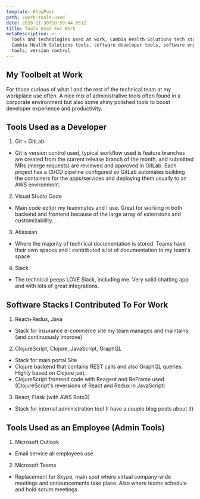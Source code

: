 ```yaml
---
template: BlogPost
path: /work-tools-used
date: 2020-11-30T18:59:44.851Z
title: Tools Used For Work
metaDescription: >-
  Tools and technologies used at work, Cambia Health Solutions tech stacks,
  Cambia Health Solutions tools, software developer tools, software engineer
  tools, version control
---
```

## My Toolbelt at Work

For those curious of what I and the rest of the technical team at my workplace use often. A nice mix of administrative tools often found in a corporate environment but also some shiny polished tools to boost developer experience and productivity.

## Tools Used as a Developer

1. Git + GitLab
* Git is version control used, typical workflow used is feature branches are created from the current release branch of the month, and submitted MRs (merge requests) are reviewed and approved in GitLab. Each project has a CI/CD pipeline configured so GitLab automates building the containers for the apps/services and deploying them usually to an AWS environment.

2. Visual Studio Code
* Main code editor my teammates and I use. Great for working in both backend and frontend because of the large array of extensions and customizability.

3. Atlassian
* Where the majority of technical documentation is stored. Teams have their own spaces and I contributed a lot of documentation to my team's space.

4. Slack
* The technical peeps LOVE Slack, including me. Very solid chatting app and with lots of great integrations.

## Software Stacks I Contributed To For Work

1. React+Redux, Java
* Stack for insurance e-commerce site my team manages and maintains (and continuously improve)

2. ClojureScript, Clojure, JavaScript, GraphQL
* Stack for main portal Site
* Clojure backend that contains REST calls and also GraphQL queries. Highly based on Clojure juxt.
* ClojureScript frontend code with Reagent and ReFrame used (ClojureScript's reversions of React and Redux in JavaScript)

3. React, Flask (with AWS Boto3)
* Stack for internal administration tool (I have a couple blog posts about it)

## Tools Used as an Employee (Admin Tools)

1. Microsoft Outlook
* Email service all employees use

2. Microsoft Teams
* Replacement for Skype, main spot where virtual company-wide meetings and announcements take place. Also where teams schedule and hold scrum meetings.

